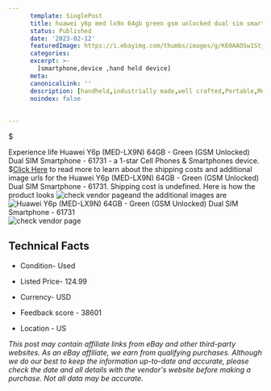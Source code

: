```yaml
---
      template: SinglePost
      title: huawei y6p med lx9n 64gb green gsm unlocked dual sim smartphone 61731
      status: Published
      date: '2023-02-12'
      featuredImage: https://i.ebayimg.com/thumbs/images/g/K60AAOSw1StjXCTq/s-l225.jpg
      categories: 
      excerpt: >-
        [smartphone,device ,hand held device]
      meta:
      canonicalLink: ''
      description: [handheld,industrially made,well crafted,Portable,Mobile,Compact,Convenient,Lightweight,Maneuverable,Man-portable,Miniature,Carriable,Hand-held,Light,Holdable,Transportable,Mobile device,Pocket-sized,On-the-go,Wireless,Cordless,Compact size,Convenient size, smartphone,device ,hand held device]
      noindex: false
      
        
---
```

$

Experience life Huawei Y6p (MED-LX9N) 64GB - Green (GSM Unlocked) Dual SIM Smartphone - 61731 - a 1-star Cell Phones & Smartphones device.
$[Click Here](https://www.ebay.com/itm/144786665537?hash=item21b5f53041%3Ag%3AK60AAOSw1StjXCTq&mkevt=1&mkcid=1&mkrid=711-53200-19255-0&campid=%253CePNCampaignId%253E&customid=%253CreferenceId%253E&toolid=10049) to read more to learn about the shipping costs and additional image urls for the Huawei Y6p (MED-LX9N) 64GB - Green (GSM Unlocked) Dual SIM Smartphone - 61731. Shipping cost is undefined. Here is how the product looks ![check vendor page](https://i.ebayimg.com/thumbs/images/g/K60AAOSw1StjXCTq/s-l225.jpg)and the additional images are![Huawei Y6p (MED-LX9N) 64GB - Green (GSM Unlocked) Dual SIM Smartphone - 61731](https://i.ebayimg.com/images/g/K60AAOSw1StjXCTq/s-l1600.jpg)![check vendor page](https://origin-galleryplus.ebayimg.com/ws/web/144786665537_2_0_1/225x225.jpg,https://origin-galleryplus.ebayimg.com/ws/web/144786665537_3_0_1/225x225.jpg,https://origin-galleryplus.ebayimg.com/ws/web/144786665537_4_0_1/225x225.jpg,https://origin-galleryplus.ebayimg.com/ws/web/144786665537_5_0_1/225x225.jpg,https://origin-galleryplus.ebayimg.com/ws/web/144786665537_6_0_1/225x225.jpg,https://origin-galleryplus.ebayimg.com/ws/web/144786665537_7_0_1/225x225.jpg)



 ## Technical Facts 



     
      

 - Condition- Used 


      

 - Listed Price- 124.99 


      

 - Currency- USD 


      

 - Feedback score - 38601 


      

 - Location - US 


      
      

 *_This post may contain affiliate links from eBay and other third-party websites. As an eBay affiliate, we earn from qualifying purchases. Although we do our best to keep the information up-to-date and accurate, please check the date and all details with the vendor's website before making a purchase. Not all data may be accurate._*







